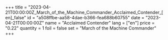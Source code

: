 +++
title = "2023-04-21T00:00:00Z_March_of_the_Machine_Commander_Acclaimed_Contender_[en]_false"
id = "a508ffbe-aa58-4dae-b366-fea688b60755"
date = "2023-04-21T00:00:00Z"
name = "Acclaimed Contender"
lang = ["en"]
price = "0.22"
quantity = 1
foil = false
set = "March of the Machine Commander"
+++
